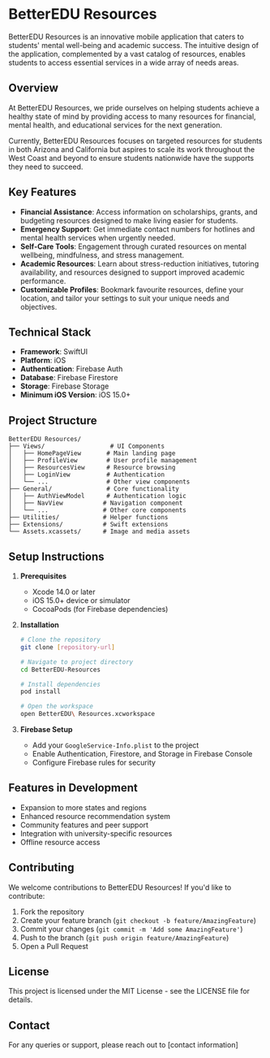 # BetterEDU Resources

BetterEDU Resources is an innovative mobile application that caters to students' mental well-being and academic success. The intuitive design of the application, complemented by a vast catalog of resources, enables students to access essential services in a wide array of needs areas.

## Overview

At BetterEDU Resources, we pride ourselves on helping students achieve a healthy state of mind by providing access to many resources for financial, mental health, and educational services for the next generation.

Currently, BetterEDU Resources focuses on targeted resources for students in both Arizona and California but aspires to scale its work throughout the West Coast and beyond to ensure students nationwide have the supports they need to succeed.

## Key Features

- **Financial Assistance**: Access information on scholarships, grants, and budgeting resources designed to make living easier for students.
- **Emergency Support**: Get immediate contact numbers for hotlines and mental health services when urgently needed.
- **Self-Care Tools**: Engagement through curated resources on mental wellbeing, mindfulness, and stress management.
- **Academic Resources**: Learn about stress-reduction initiatives, tutoring availability, and resources designed to support improved academic performance.
- **Customizable Profiles**: Bookmark favourite resources, define your location, and tailor your settings to suit your unique needs and objectives.

## Technical Stack

- **Framework**: SwiftUI
- **Platform**: iOS
- **Authentication**: Firebase Auth
- **Database**: Firebase Firestore
- **Storage**: Firebase Storage
- **Minimum iOS Version**: iOS 15.0+

## Project Structure

```
BetterEDU Resources/
├── Views/                  # UI Components
│   ├── HomePageView       # Main landing page
│   ├── ProfileView        # User profile management
│   ├── ResourcesView      # Resource browsing
│   ├── LoginView          # Authentication
│   └── ...                # Other view components
├── General/               # Core functionality
│   ├── AuthViewModel      # Authentication logic
│   ├── NavView           # Navigation component
│   └── ...               # Other core components
├── Utilities/            # Helper functions
├── Extensions/           # Swift extensions
└── Assets.xcassets/      # Image and media assets
```

## Setup Instructions

1. **Prerequisites**
   - Xcode 14.0 or later
   - iOS 15.0+ device or simulator
   - CocoaPods (for Firebase dependencies)

2. **Installation**
   ```bash
   # Clone the repository
   git clone [repository-url]
   
   # Navigate to project directory
   cd BetterEDU-Resources
   
   # Install dependencies
   pod install
   
   # Open the workspace
   open BetterEDU\ Resources.xcworkspace
   ```

3. **Firebase Setup**
   - Add your `GoogleService-Info.plist` to the project
   - Enable Authentication, Firestore, and Storage in Firebase Console
   - Configure Firebase rules for security

## Features in Development

- Expansion to more states and regions
- Enhanced resource recommendation system
- Community features and peer support
- Integration with university-specific resources
- Offline resource access

## Contributing

We welcome contributions to BetterEDU Resources! If you'd like to contribute:

1. Fork the repository
2. Create your feature branch (`git checkout -b feature/AmazingFeature`)
3. Commit your changes (`git commit -m 'Add some AmazingFeature'`)
4. Push to the branch (`git push origin feature/AmazingFeature`)
5. Open a Pull Request

## License

This project is licensed under the MIT License - see the LICENSE file for details.

## Contact

For any queries or support, please reach out to [contact information]

